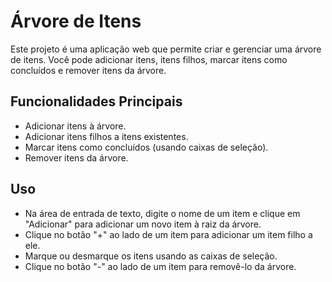 # Árvore de Itens

Este projeto é uma aplicação web que permite criar e gerenciar uma árvore de itens. Você pode adicionar itens, itens filhos, marcar itens como concluídos e remover itens da árvore.

## Funcionalidades Principais

- Adicionar itens à árvore.
- Adicionar itens filhos a itens existentes.
- Marcar itens como concluídos (usando caixas de seleção).
- Remover itens da árvore.

## Uso
- Na área de entrada de texto, digite o nome de um item e clique em "Adicionar" para adicionar um novo item à raiz da árvore.
- Clique no botão "+" ao lado de um item para adicionar um item filho a ele.
- Marque ou desmarque os itens usando as caixas de seleção.
- Clique no botão "-" ao lado de um item para removê-lo da árvore.
